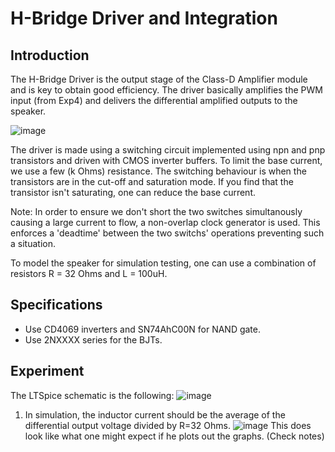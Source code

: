 # H-Bridge Driver and Integration

## Introduction
The H-Bridge Driver is the output stage of the Class-D Amplifier module and is key to obtain good efficiency. The driver basically amplifies the PWM input (from Exp4) and delivers the differential amplified outputs to the speaker.


![image](https://github.com/user-attachments/assets/d40b8f63-bcb2-472b-9373-1afcb72a2d59)

The driver is made using a switching circuit implemented using npn and pnp transistors and driven with CMOS inverter buffers. To limit the base current, we use a few (k Ohms) resistance. The switching behaviour is when the transistors are in the cut-off and saturation mode. If you find that the transistor isn't saturating, one can reduce the base current.

Note: In order to ensure we don't short the two switches simultanously causing a large current to flow, a non-overlap clock generator is used. This enforces a 'deadtime' between the two switchs' operations preventing such a situation.

To model the speaker for simulation testing, one can use a combination of resistors R = 32 Ohms and L = 100uH.

## Specifications
- Use CD4069 inverters and SN74AhC00N for NAND gate.
- Use 2NXXXX series for the BJTs.

## Experiment
The LTSpice schematic is the following:
![image](https://github.com/user-attachments/assets/6cc8de2e-9d7e-443c-8e73-e966a8e88167)

1. In simulation, the inductor current should be the average of the differential output voltage divided by R=32 Ohms.
![image](https://github.com/user-attachments/assets/a78f2146-31d9-4dbe-aeef-69f2594a6fbc)
This does look like what one might expect if he plots out the graphs. (Check notes)
